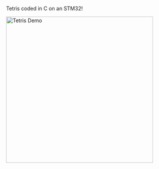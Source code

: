 Tetris coded in C on an STM32! 






<img src="https://github.com/user-attachments/assets/0e254035-829c-4904-8808-3254f8afdda4" alt="Tetris Demo" width="400"/>
